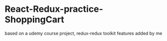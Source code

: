 # React-Redux-practice-ShoppingCart
based on a udemy course project, redux-redux toolkit features added by me
